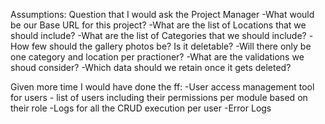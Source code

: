 Assumptions: Question that I would ask the Project Manager
-What would be our Base URL for this project?
-What are the list of Locations that we should include?
-What are the list of Categories that we should include?
-How few should the gallery photos be? Is it deletable?
-Will there only be one category and location per practioner?
-What are the validations we shoud consider?
-Which data should we retain once it gets deleted?

Given more time I would have done the ff:
-User access management tool for users - list of users including their permissions per module based on their role
-Logs for all the CRUD execution per user
-Error Logs
